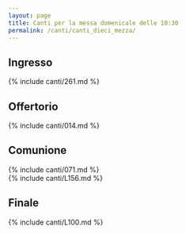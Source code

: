 ```yaml
---
layout: page
title: Canti per la messa domenicale delle 10:30
permalink: /canti/canti_dieci_mezza/
---
```


## Ingresso
{% include canti/261.md %}   

## Offertorio
{% include canti/014.md %}   

## Comunione   
{% include canti/071.md %}   
{% include canti/L156.md %} 

## Finale
{% include canti/L100.md %}   
